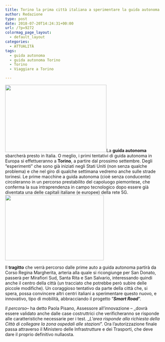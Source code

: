 ```yaml
---
title: Torino la prima città italiana a sperimentare la guida autonoma
author: Redazione
type: post
date: 2018-07-20T14:24:31+00:00
url: /?p=9272
colormag_page_layout:
  - default_layout
categories:
  - ATTUALITÀ
tags:
  - guida autonoma
  - guida autonoma Torino
  - Torino
  - Viaggiare a Torino

---
```

<img decoding="async" loading="lazy" class=" wp-image-9276 alignleft" src="https://progressonline.it/wp-content/uploads/2018/07/Guida-Autonoma-300x200.jpg" alt="" width="329" height="219" />La **guida autonoma** sbarcherà presto in Italia. O meglio, i primi tentativi di guida autonoma in Europa si effettueranno a **Torino**, a partire dal prossimo settembre. Degli &#8220;esperimenti&#8221; che sono già iniziati negli Stati Uniti (non senza qualche problema) e che nel giro di qualche settimana vedremo anche sulle strade torinesi. Le prime macchine a guida autonoma (cioè senza conducente) circoleranno in un percorso prestabilito del capoluogo piemontese, che conferma la sua intraprendenza in campo tecnologico dopo essere già diventata una delle capitali italiane (e europee) della rete 5G. <img decoding="async" loading="lazy" class=" wp-image-9274 alignright" src="https://progressonline.it/wp-content/uploads/2018/07/images.jpg" alt="" width="320" height="213" />

Il **tragitto** che verrà percorso dalle prime auto a guida autonoma partirà da Corso Regina Margherita, arteria alla quale si ricongiunge per San Donato, passerà per Mirafiori Sud, Santa Rita e San Salvario, interessando quindi anche il centro della città (un tracciato che potrebbe però subire delle piccole modifiche). Un coraggioso tentativo da parte della città che, si spera, possa convincere altri centri italiani a sperimentare questo nuovo, e innovativo, tipo di mobilità, abbracciando il progetto &#8220;_**Smart Road**_&#8220;.

_Il percorso_– ha detto Paola Pisano, Assessore all&#8217;innovazione – _dovrà essere validato anche dalle case costruttrici che verificheranno se risponde alle caratteristiche necessarie per i test. __L’area risponde alla richiesta della Città di collegare la zona ospedali alle stazioni_”. Ora l&#8217;autorizzazione finale passa attraverso il Ministero delle Infrastrutture e dei Trasporti, che deve dare il proprio definitivo nullaosta.